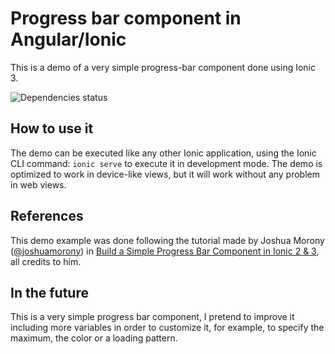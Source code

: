 # Progress bar component in Angular/Ionic
This is a demo of a very simple progress-bar component done using Ionic 3.

![Dependencies status](https://david-dm.org/dnchia/Ionic3-ProgressBar-Component.svg)

## How to use it
The demo can be executed like any other Ionic application, using the Ionic CLI command: `ionic serve` to execute it in development mode.
The demo is optimized to work in device-like views, but it will work without any problem in web views.

## References
This demo example was done following the tutorial made by Joshua Morony ([@joshuamorony](https://github.com/joshuamorony)) in 
[Build a Simple Progress Bar Component in Ionic 2 & 3](https://www.joshmorony.com/build-a-simple-progress-bar-component-in-ionic-2/), all credits to him.

## In the future
This is a very simple progress bar component, I pretend to improve it including more variables in order to
customize it, for example, to specify the maximum, the color or a loading pattern.
